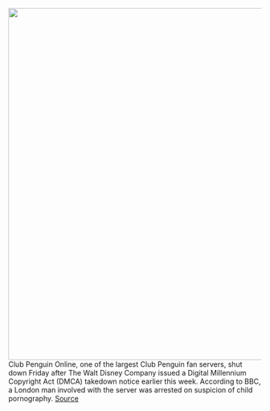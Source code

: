 <img src='https://cdn.vox-cdn.com/thumbor/DPssYbrcRhouEUwbyk_pnxR1f-0=/0x7:2176x1362/1200x800/filters:focal(1912x301:2274x663)/cdn.vox-cdn.com/uploads/chorus_image/image/66803022/Screen_Shot_2020_05_15_at_9.59.00_AM.0.png' width='700px' /><br/>
Club Penguin Online, one of the largest Club Penguin fan servers, shut down Friday after The Walt Disney Company issued a Digital Millennium Copyright Act (DMCA) takedown notice earlier this week. According to BBC, a London man involved with the server was arrested on suspicion of child pornography.
<a href='https://www.theverge.com/2020/5/15/21260122/club-penguin-dmca-disney-takedown-cponline-online'> Source <a/>